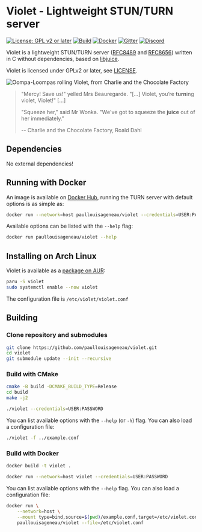 # Violet - Lightweight STUN/TURN server

[![License: GPL v2 or later](https://img.shields.io/badge/License-GPL_v2_or_later-blue.svg)](https://www.gnu.org/licenses/old-licenses/gpl-2.0.en.html)
[![Build](https://github.com/paullouisageneau/violet/actions/workflows/build.yml/badge.svg)](https://github.com/paullouisageneau/violet/actions/workflows/build.yml)
[![Docker](https://img.shields.io/docker/v/paullouisageneau/violet/latest?color=2497ed&label=Docker)](https://hub.docker.com/repository/docker/paullouisageneau/violet)
[![Gitter](https://badges.gitter.im/libjuice/violet.svg)](https://gitter.im/libjuice/violet?utm_source=badge&utm_medium=badge&utm_campaign=pr-badge&utm_content=badge)
[![Discord](https://img.shields.io/discord/903257095539925006?logo=discord)](https://discord.gg/jXAP8jp3Nn)

Violet is a lightweight STUN/TURN server ([RFC8489](https://www.rfc-editor.org/rfc/rfc8489.html) and [RFC8656](https://www.rfc-editor.org/rfc/rfc8656.html)) written in C without dependencies, based on [libjuice](https://github.com/paullouisageneau/libjuice).

Violet is licensed under GPLv2 or later, see [LICENSE](https://github.com/paullouisageneau/violet/blob/master/LICENSE).

![Oompa-Loompas rolling Violet, from Charlie and the Chocolate Factory](https://github.com/paullouisageneau/violet/blob/master/image.png?raw=true)

> "Mercy! Save us!" yelled Mrs Beauregarde. "[...] Violet, you’re **turn**ing violet, Violet!" [...]
>
> "Squeeze her," said Mr Wonka. "We've got to squeeze the **juice** out of her immediately."
>
> -- Charlie and the Chocolate Factory, Roald Dahl

## Dependencies

No external dependencies!

## Running with Docker

An image is available on [Docker Hub](https://hub.docker.com/repository/docker/paullouisageneau/violet), running the TURN server with default options is as simple as:
```bash
docker run --network=host paullouisageneau/violet --credentials=USER:PASSWORD
```
Available options can be listed with the `--help` flag:
```bash
docker run paullouisageneau/violet --help
```

## Installing on Arch Linux

Violet is available as a [package on AUR](https://aur.archlinux.org/packages/violet/):
```bash
paru -S violet
sudo systemctl enable --now violet
```
The configuration file is `/etc/violet/violet.conf`

## Building

### Clone repository and submodules

```bash
git clone https://github.com/paullouisageneau/violet.git
cd violet
git submodule update --init --recursive
```

### Build with CMake

```bash
cmake -B build -DCMAKE_BUILD_TYPE=Release
cd build
make -j2
```
```bash
./violet --credentials=USER:PASSWORD
```
You can list available options with the `--help` (or `-h`) flag. You can also load a configuration file:
```bash
./violet -f ../example.conf
```

### Build with Docker

```bash
docker build -t violet .
```
```bash
docker run --network=host violet --credentials=USER:PASSWORD
```
You can list available options with the `--help` flag. You can also load a configuration file:
```bash
docker run \
	--network=host \
	--mount type=bind,source=$(pwd)/example.conf,target=/etc/violet.conf,readonly \
	paullouisageneau/violet --file=/etc/violet.conf
```

